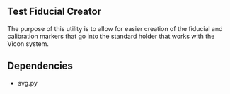 ## Test Fiducial Creator

The purpose of this utility is to allow for easier creation of the fiducial and calibration markers that go into the standard holder that works with the Vicon system.

## Dependencies

-  svg.py
